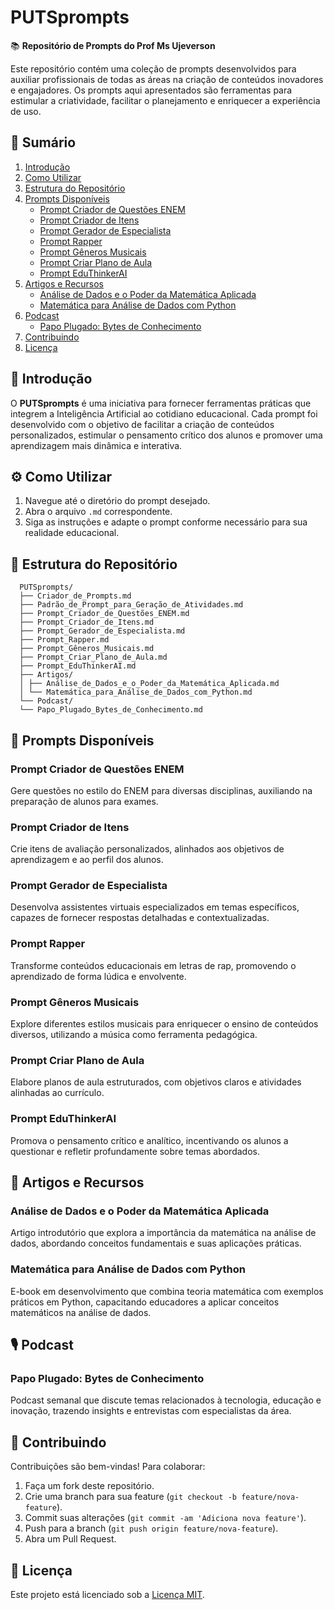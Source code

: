 # PUTSprompts

📚 **Repositório de Prompts do Prof Ms Ujeverson**

Este repositório contém uma coleção de prompts desenvolvidos para auxiliar profissionais de todas as áreas na criação de conteúdos inovadores e engajadores. Os prompts aqui apresentados são ferramentas para estimular a criatividade, facilitar o planejamento e enriquecer a experiência de uso.

## 📌 Sumário

1. [Introdução](#introdução)
2. [Como Utilizar](#como-utilizar)
3. [Estrutura do Repositório](#estrutura-do-repositório)
4. [Prompts Disponíveis](#prompts-disponíveis)
   - [Prompt Criador de Questões ENEM](#prompt-criador-de-questões-enem)
   - [Prompt Criador de Itens](#prompt-criador-de-itens)
   - [Prompt Gerador de Especialista](#prompt-gerador-de-especialista)
   - [Prompt Rapper](#prompt-rapper)
   - [Prompt Gêneros Musicais](#prompt-gêneros-musicais)
   - [Prompt Criar Plano de Aula](#prompt-criar-plano-de-aula)
   - [Prompt EduThinkerAI](#prompt-eduthinkerai)
5. [Artigos e Recursos](#artigos-e-recursos)
   - [Análise de Dados e o Poder da Matemática Aplicada](#análise-de-dados-e-o-poder-da-matemática-aplicada)
   - [Matemática para Análise de Dados com Python](#matemática-para-análise-de-dados-com-python)
6. [Podcast](#podcast)
   - [Papo Plugado: Bytes de Conhecimento](#papo-plugado-bytes-de-conhecimento)
7. [Contribuindo](#contribuindo)
8. [Licença](#licença)

## 🧠 Introdução

O **PUTSprompts** é uma iniciativa para fornecer ferramentas práticas que integrem a Inteligência Artificial ao cotidiano educacional. Cada prompt foi desenvolvido com o objetivo de facilitar a criação de conteúdos personalizados, estimular o pensamento crítico dos alunos e promover uma aprendizagem mais dinâmica e interativa.

## ⚙️ Como Utilizar

1. Navegue até o diretório do prompt desejado.
2. Abra o arquivo `.md` correspondente.
3. Siga as instruções e adapte o prompt conforme necessário para sua realidade educacional.

## 📁 Estrutura do Repositório

      PUTSprompts/
      ├── Criador_de_Prompts.md
      ├── Padrão_de_Prompt_para_Geração_de_Atividades.md
      ├── Prompt_Criador_de_Questões_ENEM.md
      ├── Prompt_Criador_de_Itens.md
      ├── Prompt_Gerador_de_Especialista.md
      ├── Prompt_Rapper.md
      ├── Prompt_Gêneros_Musicais.md
      ├── Prompt_Criar_Plano_de_Aula.md
      ├── Prompt_EduThinkerAI.md
      ├── Artigos/
      │ ├── Análise_de_Dados_e_o_Poder_da_Matemática_Aplicada.md
      │ └── Matemática_para_Análise_de_Dados_com_Python.md
      └── Podcast/
      └── Papo_Plugado_Bytes_de_Conhecimento.md


## 🧩 Prompts Disponíveis

### Prompt Criador de Questões ENEM

Gere questões no estilo do ENEM para diversas disciplinas, auxiliando na preparação de alunos para exames.

### Prompt Criador de Itens

Crie itens de avaliação personalizados, alinhados aos objetivos de aprendizagem e ao perfil dos alunos.

### Prompt Gerador de Especialista

Desenvolva assistentes virtuais especializados em temas específicos, capazes de fornecer respostas detalhadas e contextualizadas.

### Prompt Rapper

Transforme conteúdos educacionais em letras de rap, promovendo o aprendizado de forma lúdica e envolvente.

### Prompt Gêneros Musicais

Explore diferentes estilos musicais para enriquecer o ensino de conteúdos diversos, utilizando a música como ferramenta pedagógica.

### Prompt Criar Plano de Aula

Elabore planos de aula estruturados, com objetivos claros e atividades alinhadas ao currículo.

### Prompt EduThinkerAI

Promova o pensamento crítico e analítico, incentivando os alunos a questionar e refletir profundamente sobre temas abordados.

## 📘 Artigos e Recursos

### Análise de Dados e o Poder da Matemática Aplicada

Artigo introdutório que explora a importância da matemática na análise de dados, abordando conceitos fundamentais e suas aplicações práticas.

### Matemática para Análise de Dados com Python

E-book em desenvolvimento que combina teoria matemática com exemplos práticos em Python, capacitando educadores a aplicar conceitos matemáticos na análise de dados.

## 🎙️ Podcast

### Papo Plugado: Bytes de Conhecimento

Podcast semanal que discute temas relacionados à tecnologia, educação e inovação, trazendo insights e entrevistas com especialistas da área.

## 🤝 Contribuindo

Contribuições são bem-vindas! Para colaborar:

1. Faça um fork deste repositório.
2. Crie uma branch para sua feature (`git checkout -b feature/nova-feature`).
3. Commit suas alterações (`git commit -am 'Adiciona nova feature'`).
4. Push para a branch (`git push origin feature/nova-feature`).
5. Abra um Pull Request.

## 📄 Licença

Este projeto está licenciado sob a [Licença MIT](LICENSE).
